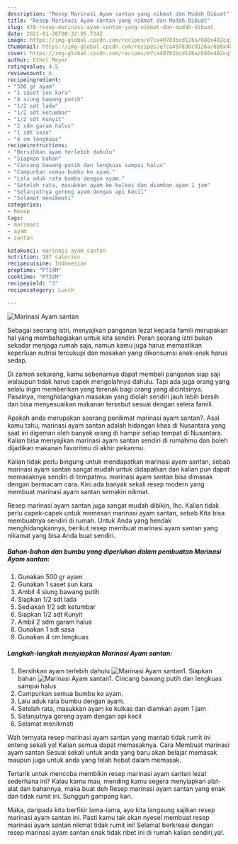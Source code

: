 ```yaml
---
description: "Resep Marinasi Ayam santan yang nikmat dan Mudah Dibuat"
title: "Resep Marinasi Ayam santan yang nikmat dan Mudah Dibuat"
slug: 478-resep-marinasi-ayam-santan-yang-nikmat-dan-mudah-dibuat
date: 2021-01-26T00:32:05.734Z
image: https://img-global.cpcdn.com/recipes/e7ca49783bcd126a/680x482cq70/marinasi-ayam-santan-foto-resep-utama.jpg
thumbnail: https://img-global.cpcdn.com/recipes/e7ca49783bcd126a/680x482cq70/marinasi-ayam-santan-foto-resep-utama.jpg
cover: https://img-global.cpcdn.com/recipes/e7ca49783bcd126a/680x482cq70/marinasi-ayam-santan-foto-resep-utama.jpg
author: Ethel Meyer
ratingvalue: 4.5
reviewcount: 6
recipeingredient:
- "500 gr ayam"
- "1 saset sun kara"
- "4 siung bawang putih"
- "1/2 sdt lada"
- "1/2 sdt ketumbar"
- "1/2 sdt Kunyit"
- "2 sdm garam halus"
- "1 sdt sasa"
- "4 cm lengkuas"
recipeinstructions:
- "Bersihkan ayam terlebih dahulu"
- "Siapkan bahan"
- "Cincang bawang putih dan lengkuas sampai halus"
- "Campurkan semua bumbu ke ayam."
- "Lalu aduk rata bumbu dengan ayam."
- "Setelah rata, masukkan ayam ke kulkas dan diamkan ayam 1 jam"
- "Selanjutnya goreng ayam dengan api kecil"
- "Selamat menikmati"
categories:
- Resep
tags:
- marinasi
- ayam
- santan

katakunci: marinasi ayam santan 
nutrition: 187 calories
recipecuisine: Indonesian
preptime: "PT14M"
cooktime: "PT32M"
recipeyield: "3"
recipecategory: Lunch

---
```



![Marinasi Ayam santan](https://img-global.cpcdn.com/recipes/e7ca49783bcd126a/680x482cq70/marinasi-ayam-santan-foto-resep-utama.jpg)

Sebagai seorang istri, menyajikan panganan lezat kepada famili merupakan hal yang membahagiakan untuk kita sendiri. Peran seorang istri bukan sekadar menjaga rumah saja, namun kamu juga harus memastikan keperluan nutrisi tercukupi dan masakan yang dikonsumsi anak-anak harus sedap.

Di zaman  sekarang, kamu sebenarnya dapat membeli panganan siap saji walaupun tidak harus capek mengolahnya dahulu. Tapi ada juga orang yang selalu ingin memberikan yang terenak bagi orang yang dicintainya. Pasalnya, menghidangkan masakan yang diolah sendiri jauh lebih bersih dan bisa menyesuaikan makanan tersebut sesuai dengan selera famili. 



Apakah anda merupakan seorang penikmat marinasi ayam santan?. Asal kamu tahu, marinasi ayam santan adalah hidangan khas di Nusantara yang saat ini digemari oleh banyak orang di hampir setiap tempat di Nusantara. Kalian bisa menyajikan marinasi ayam santan sendiri di rumahmu dan boleh dijadikan makanan favoritmu di akhir pekanmu.

Kalian tidak perlu bingung untuk mendapatkan marinasi ayam santan, sebab marinasi ayam santan sangat mudah untuk didapatkan dan kalian pun dapat memasaknya sendiri di tempatmu. marinasi ayam santan bisa dimasak dengan bermacam cara. Kini ada banyak sekali resep modern yang membuat marinasi ayam santan semakin nikmat.

Resep marinasi ayam santan juga sangat mudah dibikin, lho. Kalian tidak perlu capek-capek untuk memesan marinasi ayam santan, sebab Kita bisa membuatnya sendiri di rumah. Untuk Anda yang hendak menghidangkannya, berikut resep membuat marinasi ayam santan yang nikamat yang bisa Anda buat sendiri.

<!--inarticleads1-->

##### Bahan-bahan dan bumbu yang diperlukan dalam pembuatan Marinasi Ayam santan:

1. Gunakan 500 gr ayam
1. Gunakan 1 saset sun kara
1. Ambil 4 siung bawang putih
1. Siapkan 1/2 sdt lada
1. Sediakan 1/2 sdt ketumbar
1. Siapkan 1/2 sdt Kunyit
1. Ambil 2 sdm garam halus
1. Gunakan 1 sdt sasa
1. Gunakan 4 cm lengkuas




<!--inarticleads2-->

##### Langkah-langkah menyiapkan Marinasi Ayam santan:

1. Bersihkan ayam terlebih dahulu
<img src="https://img-global.cpcdn.com/steps/f6698922264c6775/160x128cq70/marinasi-ayam-santan-langkah-memasak-1-foto.jpg" alt="Marinasi Ayam santan">1. Siapkan bahan
<img src="https://img-global.cpcdn.com/steps/e6cd1c2e6ab0a092/160x128cq70/marinasi-ayam-santan-langkah-memasak-2-foto.jpg" alt="Marinasi Ayam santan">1. Cincang bawang putih dan lengkuas sampai halus
1. Campurkan semua bumbu ke ayam.
1. Lalu aduk rata bumbu dengan ayam.
1. Setelah rata, masukkan ayam ke kulkas dan diamkan ayam 1 jam
1. Selanjutnya goreng ayam dengan api kecil
1. Selamat menikmati




Wah ternyata resep marinasi ayam santan yang mantab tidak rumit ini enteng sekali ya! Kalian semua dapat memasaknya. Cara Membuat marinasi ayam santan Sesuai sekali untuk anda yang baru akan belajar memasak maupun juga untuk anda yang telah hebat dalam memasak.

Tertarik untuk mencoba membikin resep marinasi ayam santan lezat sederhana ini? Kalau kamu mau, mending kamu segera menyiapkan alat-alat dan bahannya, maka buat deh Resep marinasi ayam santan yang enak dan tidak rumit ini. Sungguh gampang kan. 

Maka, daripada kita berfikir lama-lama, ayo kita langsung sajikan resep marinasi ayam santan ini. Pasti kamu tak akan nyesel membuat resep marinasi ayam santan nikmat tidak rumit ini! Selamat berkreasi dengan resep marinasi ayam santan enak tidak ribet ini di rumah kalian sendiri,ya!.

